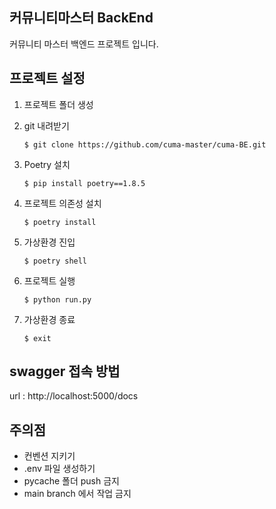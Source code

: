 ## 커뮤니티마스터 BackEnd

커뮤니티 마스터 백엔드 프로젝트 입니다.

## 프로젝트 설정

1.  프로젝트 폴더 생성
2.  git 내려받기

        $ git clone https://github.com/cuma-master/cuma-BE.git

3.  Poetry 설치

        $ pip install poetry==1.8.5

4.  프로젝트 의존성 설치

        $ poetry install

5.  가상환경 진입

        $ poetry shell

6.  프로젝트 실행

        $ python run.py

7.  가상환경 종료

        $ exit

## swagger 접속 방법

url : http://localhost:5000/docs

## 주의점

- 컨벤션 지키기
- .env 파일 생성하기
- pycache 폴더 push 금지
- main branch 에서 작업 금지
